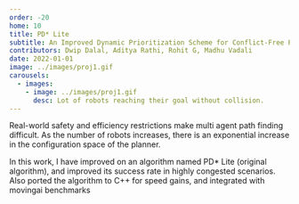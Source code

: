 ```yaml
---
order: -20
home: 10
title: PD* Lite
subtitle: An Improved Dynamic Prioritization Scheme for Conflict-Free Path Planning of Multi-Agent Systems 
contributors: Dwip Dalal, Aditya Rathi, Rohit G, Madhu Vadali
date: 2022-01-01
image: ../images/proj1.gif
carousels: 
  - images: 
    - image: ../images/proj1.gif
      desc: Lot of robots reaching their goal without collision.
---
```



Real-world safety and efficiency restrictions make multi agent path finding difficult. As the number of robots increases, there is an exponential increase in the configuration space of the planner.  

In this work, I have improved on an algorithm named PD* Lite (original algorithm), and improved its success rate in highly congested scenarios. Also ported the algorithm to C++ for speed gains, and integrated with movingai benchmarks